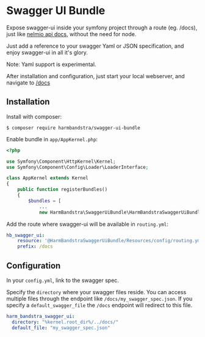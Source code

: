 # Swagger UI Bundle

Expose swagger-ui inside your symfony project through a route (eg. /docs), just like [nelmio api docs](https://github.com/nelmio/NelmioApiDocBundle), without the need for node.

Just add a reference to your swagger Yaml or JSON specification, and enjoy swagger-ui in all it's glory.

Note: Yaml support is experimental.

After installation and configuration, just start your local webserver, and navigate to [/docs](http://127.0.0.1:8000/docs)

## Installation

Install with composer:

`$ composer require harmbandstra/swagger-ui-bundle`

Enable bundle in `app/AppKernel.php`:

```php
<?php

use Symfony\Component\HttpKernel\Kernel;
use Symfony\Component\Config\Loader\LoaderInterface;

class AppKernel extends Kernel
{
    public function registerBundles()
    {
        $bundles = [
            ...
            new HarmBandstra\SwaggerUiBundle\HarmBandstraSwaggerUiBundle(),
```

Add the route where swagger-ui will be available in `routing.yml`:

```yml
hb_swagger_ui:
    resource: '@HarmBandstraSwaggerUiBundle/Resources/config/routing.yml'
    prefix: /docs
```

## Configuration

In your `config.yml`, link to the swagger spec.

Specify the `directory` where your swagger files reside. You can access multiple files through the endpoint like `/docs/my_swagger_spec.json`.
If you specify a `default_swagger_file` the `/docs` endpoint will redirect to this file.

```yaml
harm_bandstra_swagger_ui:
  directory: "%kernel.root_dir%/../docs/"
  default_file: "my_swagger_spec.json"
```
